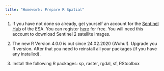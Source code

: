 ```yaml
---
title: "Homework: Prepare R Spatial"
---
```


1. If you have not done so already, get yourself an account for the [Sentinel Hub](https://scihub.copernicus.eu/dhus/#/home) of the ESA.
You can register [here](https://scihub.copernicus.eu/dhus/#/self-registration) for free. You will need this account to download Sentinel 2 satellite images.

1. The new R Version 4.0.0 is out since 24.02.2020 (Wuhu!). Upgrade you R version. After that you need to reinstall all your packages (if you have any installed).
1. Install the following R packages: sp, raster, rgdal, sf, RStoolbox
